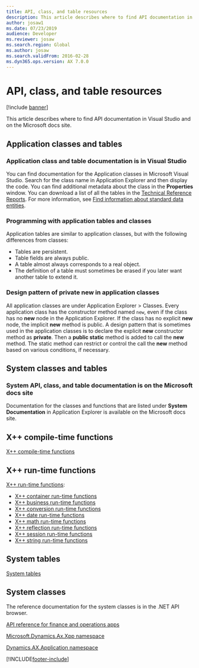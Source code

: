 ```yaml
---
title: API, class, and table resources
description: This article describes where to find API documentation in Visual Studio and on the Microsoft docs site.
author: josaw1
ms.date: 07/23/2019
audience: Developer
ms.reviewer: josaw
ms.search.region: Global
ms.author: josaw
ms.search.validFrom: 2016-02-28
ms.dyn365.ops.version: AX 7.0.0
---
```


# API, class, and table resources

[!include [banner](../includes/banner.md)]

This article describes where to find API documentation in Visual Studio and on the Microsoft docs site.

## Application classes and tables

### Application class and table documentation is in Visual Studio

You can find documentation for the Application classes in Microsoft Visual Studio. Search for the class name in Application Explorer and then display the code. You can find additional metadata about the class in the **Properties** window. You can download a list of all the tables in the [Technical Reference Reports](/dynamics/s-e/global/axtechrefrep_61). For more information, see [Find information about standard data entities](../data-entities/data-entities-report.md).

### Programming with application tables and classes

Application tables are similar to application classes, but with the following differences from classes:

- Tables are persistent.
- Table fields are always public.
- A table almost always corresponds to a real object.
- The definition of a table must sometimes be erased if you later want another table to extend it.

### Design pattern of private new in application classes

All application classes are under Application Explorer &gt; Classes. Every application class has the constructor method named `new`, even if the class has no **new** node in the Application Explorer. If the class has no explicit **new** node, the implicit **new** method is public. A design pattern that is sometimes used in the application classes is to declare the explicit **new** constructor method as **private**. Then a **public static** method is added to call the **new** method. The static method can restrict or control the call the **new** method based on various conditions, if necessary.

## System classes and tables

### System API, class, and table documentation is on the Microsoft docs site

Documentation for the classes and functions that are listed under **System Documentation** in Application Explorer is available on the Microsoft docs site.

## X++ compile-time functions

[X++ compile-time functions](xpp-compile-time-functions.md)

## X++ run-time functions

[X++ run-time functions](xpp-string-run-time-functions.md):

- [X++ container run-time functions](xpp-container-run-time-functions.md)
- [X++ business run-time functions](xpp-business-run-time-functions.md)
- [X++ conversion run-time functions](xpp-conversion-run-time-functions.md)
- [X++ date run-time functions](xpp-date-run-time-functions.md)
- [X++ math run-time functions](xpp-math-run-time-functions.md)
- [X++ reflection run-time functions](xpp-reflection-run-time-functions.md)
- [X++ session run-time functions](xpp-session-run-time-functions.md)
- [X++ string run-time functions](xpp-string-run-time-functions.md)

## System tables

[System tables](system-tables.md)

## System classes

The reference documentation for the system classes is in the .NET API browser.

[API reference for finance and operations apps](/dotnet/api/fin-ops-api-landing)

[Microsoft.Dynamics.Ax.Xpp namespace](/dotnet/api/microsoft.dynamics.ax.xpp)

[Dynamics.AX.Application namespace](/dotnet/api/dynamics.ax.application)


[!INCLUDE[footer-include](../../../includes/footer-banner.md)]
